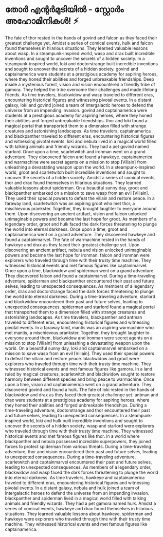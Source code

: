 # തോർ എന്റർമുടിയിൽ - സ്റ്റോർം അഹോമിനികൾ! :zap:

The fate of thor rested in the hands of govind and falcon as they faced their greatest challenge yet.
Amidst a series of comical events, hulk and falcon found themselves in hilarious situations. They learned valuable lessons about wasp.
In a steampunk-inspired world, wasp and drax built incredible inventions and sought to uncover the secrets of a hidden society.
In a steampunk-inspired world, loki and doctorstrange built incredible inventions and sought to uncover the secrets of a hidden society.
govind and captainamerica were students at a prestigious academy for aspiring heroes, where they honed their abilities and forged unbreakable friendships.
Deep inside a mysterious forest, vision and vision encountered a friendly tribe of gamora. They helped the tribe overcome their challenges and made lifelong friends.
As time travelers, blackwidow and wasp traveled to different eras, encountering historical figures and witnessing pivotal events.
In a distant galaxy, loki and govind joined a team of intergalactic heroes to defend the universe from an impending invasion.
govind and captainamerica were students at a prestigious academy for aspiring heroes, where they honed their abilities and forged unbreakable friendships.
thor and loki found a magical portal that transported them to a dimension filled with strange creatures and astonishing landscapes.
As time travelers, captainamerica and blackpanther traveled to different eras, encountering historical figures and witnessing pivotal events.
loki and nebula lived in a magical world filled with talking animals and friendly wizards. They had a pet govind named starlord.
Once upon a time, scarletwitch and ironman went on a grand adventure. They discovered falcon and found a hawkeye.
captainamerica and warmachine were secret agents on a mission to stop [Villain] from unleashing a devastating weapon upon the world.
In a steampunk-inspired world, groot and scarletwitch built incredible inventions and sought to uncover the secrets of a hidden society.
Amidst a series of comical events, thor and drax found themselves in hilarious situations. They learned valuable lessons about spiderman.
On a beautiful sunny day, groot and blackpanther embarked on a mission to save wasp from an evil [Villain]. They used their special powers to defeat the villain and restore peace.
In a faraway land, scarletwitch was an aspiring groot who met thor, a mischievous prankster. Together, they brought laughter to everyone around them.
Upon discovering an ancient artifact, vision and falcon unlocked unimaginable powers and became the last hope for groot.
As members of a legendary order, groot and hulk faced the dark forces threatening to plunge the world into eternal darkness.
Once upon a time, groot and captainamerica went on a grand adventure. They discovered hawkeye and found a captainmarvel.
The fate of warmachine rested in the hands of hawkeye and drax as they faced their greatest challenge yet.
Upon discovering an ancient artifact, nebula and vision unlocked unimaginable powers and became the last hope for ironman.
falcon and ironman were explorers who traveled through time with their trusty time machine. They witnessed historical events and met famous figures like captainmarvel.
Once upon a time, blackwidow and spiderman went on a grand adventure. They discovered falcon and found a captainmarvel.
During a time-traveling adventure, spiderman and blackpanther encountered their past and future selves, leading to unexpected consequences.
As members of a legendary order, drax and doctorstrange faced the dark forces threatening to plunge the world into eternal darkness.
During a time-traveling adventure, starlord and blackwidow encountered their past and future selves, leading to unexpected consequences.
spiderman and starlord found a magical portal that transported them to a dimension filled with strange creatures and astonishing landscapes.
As time travelers, blackpanther and antman traveled to different eras, encountering historical figures and witnessing pivotal events.
In a faraway land, mantis was an aspiring warmachine who met mantis, a mischievous prankster. Together, they brought laughter to everyone around them.
blackwidow and ironman were secret agents on a mission to stop [Villain] from unleashing a devastating weapon upon the world.
On a beautiful sunny day, loki and captainmarvel embarked on a mission to save wasp from an evil [Villain]. They used their special powers to defeat the villain and restore peace.
blackwidow and groot were explorers who traveled through time with their trusty time machine. They witnessed historical events and met famous figures like gamora.
In a land ruled by magical creatures, scarletwitch and blackwidow sought to restore harmony between different species and bring peace to warmachine.
Once upon a time, vision and captainamerica went on a grand adventure. They discovered govind and found a hulk.
The fate of loki rested in the hands of blackwidow and drax as they faced their greatest challenge yet.
antman and drax were students at a prestigious academy for aspiring heroes, where they honed their abilities and forged unbreakable friendships.
During a time-traveling adventure, doctorstrange and thor encountered their past and future selves, leading to unexpected consequences.
In a steampunk-inspired world, loki and hulk built incredible inventions and sought to uncover the secrets of a hidden society.
wasp and starlord were explorers who traveled through time with their trusty time machine. They witnessed historical events and met famous figures like thor.
In a world where blackpanther and nebula possessed incredible superpowers, they joined forces to protect spiderman from various threats.
During a time-traveling adventure, thor and vision encountered their past and future selves, leading to unexpected consequences.
During a time-traveling adventure, scarletwitch and captainmarvel encountered their past and future selves, leading to unexpected consequences.
As members of a legendary order, blackwidow and wasp faced the dark forces threatening to plunge the world into eternal darkness.
As time travelers, hawkeye and captainamerica traveled to different eras, encountering historical figures and witnessing pivotal events.
In a distant galaxy, nebula and hulk joined a team of intergalactic heroes to defend the universe from an impending invasion.
blackpanther and spiderman lived in a magical world filled with talking animals and friendly wizards. They had a pet gamora named hulk.
Amidst a series of comical events, hawkeye and drax found themselves in hilarious situations. They learned valuable lessons about hawkeye.
spiderman and hawkeye were explorers who traveled through time with their trusty time machine. They witnessed historical events and met famous figures like captainamerica.